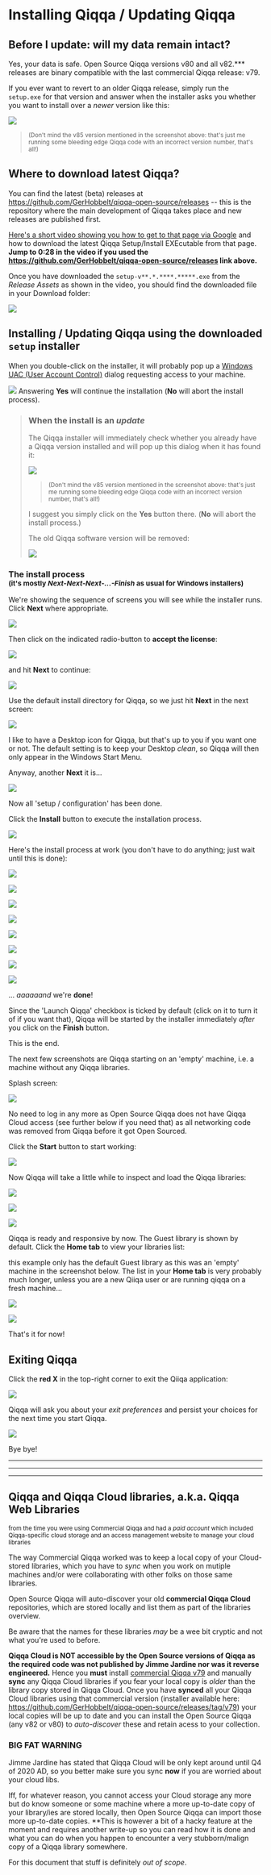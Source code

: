 ﻿# Installing Qiqqa / Updating Qiqqa

## Before I update: will my data remain intact?

Yes, your data is safe. Open Source Qiqqa versions v80 and all v82.*** releases are binary compatible with the last commercial Qiqqa release: v79.

If you ever want to revert to an older Qiqqa release, simply run the `setup.exe` for that version and answer when the installer asks you whether you want to install over a *newer* version like this:

![](../assets/install-qiqqa-sequence-setup-v82.2.png)

> <small>(Don't mind the v85 version mentioned in the screenshot above: that's just me running some bleeding edge Qiqqa code with an incorrect version number, that's all!)</small>




## Where to download latest Qiqqa?

You can find the latest (beta) releases at https://github.com/GerHobbelt/qiqqa-open-source/releases -- this is the repository where the main development of Qiqqa takes place and new releases are published first.

[Here's a short video showing you how to get to that page via Google](https://vimeo.com/449925616) and how to download the latest Qiqqa Setup/Install EXEcutable from that page. 
**Jump to 0:28 in the video if you used the https://github.com/GerHobbelt/qiqqa-open-source/releases link above.**

Once you have downloaded the `setup-v**.*.****.*****.exe` from the *Release Assets* as shown in the video, you should find the downloaded file in your Download folder:

![](../assets/install-qiqqa-sequence-explorer_1A.jpg)


## Installing / Updating Qiqqa using the downloaded `setup` installer

When you double-click on the installer, it will probably pop up a [Windows UAC (User Account Control)](https://docs.microsoft.com/en-us/windows/security/identity-protection/user-account-control/user-account-control-overview) dialog requesting access to your machine.

![](../assets/UAC-access-request-A.jpg)
Answering **Yes** will continue the installation (**No** will abort the install process).

>
> ### When the install is an *update*
>
> The Qiqqa installer will immediately check whether you already have a Qiqqa version installed and will pop up this dialog when it has found it:
>
> ![](../assets/install-qiqqa-sequence-setup-v82.2.png)
>
> > <small>(Don't mind the v85 version mentioned in the screenshot above: that's just me running some bleeding edge Qiqqa code with an incorrect version number, that's all!)</small>
>
> I suggest you simply click on the **Yes** button there. (**No** will abort the install process.)
>
> The old Qiqqa software version will be removed:
>
> ![](../assets/install-qiqqa-sequence-setup-v82.3.png)
>

### The install process<br><small>(it's mostly *Next-Next-Next-...-Finish* as usual for Windows installers)</small>

We're showing the sequence of screens you will see while the installer runs. Click **Next** where appropriate.

![](../assets/install-qiqqa-sequence-setup-v82-7A.jpg)

Then click on the indicated radio-button to **accept the license**:

![](../assets/install-qiqqa-sequence-setup-v82.8.png)

and hit **Next** to continue:

![](../assets/install-qiqqa-sequence-setup-v82-10A.jpg)

Use the default install directory for Qiqqa, so we just hit **Next** in the next screen:

![](../assets/install-qiqqa-sequence-setup-v82-12A.jpg)

I like to have a Desktop icon for Qiqqa, but that's up to you if you want one or not. The default setting is to keep your Desktop *clean*, so Qiqqa will then only appear in the Windows Start Menu.

Anyway, another **Next** it is...

![](../assets/install-qiqqa-sequence-setup-v82-14A.jpg)

Now all 'setup / configuration' has been done.

Click the **Install** button to execute the installation process.

![](../assets/install-qiqqa-sequence-setup-v82-16A.jpg)

Here's the install process at work (you don't have to do anything; just wait until this is done):

![](../assets/install-qiqqa-sequence-setup-v82.17.png)

![](../assets/install-qiqqa-sequence-setup-v82.18.png)

![](../assets/install-qiqqa-sequence-setup-v82.19.png)

![](../assets/install-qiqqa-sequence-setup-v82.20.png)

![](../assets/install-qiqqa-sequence-setup-v82.21.png)

![](../assets/install-qiqqa-sequence-setup-v82.22.png)

![](../assets/install-qiqqa-sequence-setup-v82.24.png)

![](../assets/install-qiqqa-sequence-setup-v82.25.png)

... *aaaaaand* we're **done**!

Since the 'Launch Qiqqa' checkbox is ticked by default (click on it to turn it of if you want that), Qiqqa will be started by the installer immediately *after* you click on the **Finish** button.

This is the end.

The next few screenshots are Qiqqa starting on an 'empty' machine, i.e. a machine without any Qiqqa libraries.

Splash screen:

![](../assets/install-qiqqa-sequence-setup-v82.28.jpg)

No need to log in any more as Open Source Qiqqa does not have Qiqqa Cloud access (see further below if you need that) as all networking code was removed from Qiqqa before it got Open Sourced.

Click the **Start** button to start working:

![](../assets/install-qiqqa-sequence-Qiqqa_30.png)

Now Qiqqa will take a little while to inspect and load the Qiqqa libraries:

![](../assets/install-qiqqa-sequence-Qiqqa_31.png)

![](../assets/install-qiqqa-sequence-Qiqqa_32.png)

![](../assets/install-qiqqa-sequence-Qiqqa_33.png)

Qiqqa is ready and responsive by now. The Guest library is shown by default.
Click the **Home tab** to view your libraries list:

this example only has the default Guest library as this was an 'empty' machine in the screenshot below. The list in your **Home tab** is very probably much longer, unless you are a new Qiiqa user or are running qiqqa on a fresh machine...

![](../assets/install-qiqqa-sequence-Qiqqa_34.png)

![](../assets/install-qiqqa-sequence-Qiqqa_35.png)

That's it for now!

## Exiting Qiqqa

Click the **red X** in the top-right corner to exit the Qiiqa application:

![](../assets/install-qiqqa-sequence-Qiqqa_37.png)

Qiqqa will ask you about your *exit preferences* and persist your choices for the next time you start Qiqqa.

![](../assets/install-qiqqa-sequence-Qiqqa_38.png)

Bye bye!

---
---
---

## Qiqqa and Qiqqa Cloud libraries, a.k.a. Qiqqa Web Libraries <br/>
<small>from the time you were using Commercial Qiqqa and had a *paid account* which included Qiqqa-specific cloud storage and an access management website to manage your cloud libraries</small>

The way Commercial Qiqqa worked was to keep a local copy of your Cloud-stored libraries, which you have to *sync* when you work on mutiple machines and/or were collaborating with other folks on those same libraries.

Open Source Qiqqa will auto-discover your old **commercial Qiqqa Cloud** repositories, which are stored locally and list them as part of the libraries overview. 

Be aware that the names for these libraries *may* be a wee bit cryptic and not what you're used to before. 

**Qiqqa Cloud is NOT accessible by the Open Source versions of Qiqqa as the required code was not published by Jimme Jardine nor was it reverse engineered.**
Hence you **must** install [commercial Qiqqa v79](https://github.com/GerHobbelt/qiqqa-open-source/releases/tag/v79) and manually **sync** any Qiqqa Cloud libraries if you fear your local copy is *older* than the library copy stored in Qiqqa Cloud. Once you have **synced** all your Qiqqa Cloud libraries using that commercial version (installer available here: https://github.com/GerHobbelt/qiqqa-open-source/releases/tag/v79) your local copies will be up to date and you can install the Open Source Qiqqa (any v82 or v80) to *auto-discover* these and retain acess to your collection.

### BIG FAT WARNING

Jimme Jardine has stated that Qiqqa Cloud will be only kept around until Q4 of 2020 AD, so you better make sure you sync **now** if you are worried about your cloud libs.

Iff, for whatever reason, you cannot access your Cloud storage any more but do know someone or some machine where a more up-to-date copy of your library/ies are stored locally, then Open Source Qiqqa can import those more up-to-date copies. **This is however a bit of a hacky feature at the moment and requires another write-up so you can read how it is done and what you can do when you happen to encounter a very stubborn/malign copy of a Qiqqa library somewhere. 

For this document that stuff is definitely *out of scope*.



